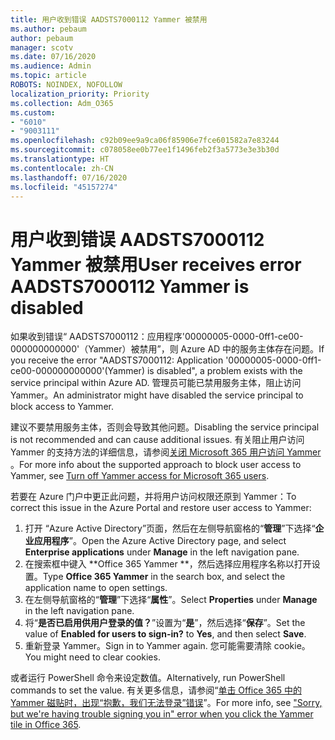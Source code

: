 ```yaml
---
title: 用户收到错误 AADSTS7000112 Yammer 被禁用
ms.author: pebaum
author: pebaum
manager: scotv
ms.date: 07/16/2020
ms.audience: Admin
ms.topic: article
ROBOTS: NOINDEX, NOFOLLOW
localization_priority: Priority
ms.collection: Adm_O365
ms.custom:
- "6010"
- "9003111"
ms.openlocfilehash: c92b09ee9a9ca06f85906e7fce601582a7e83244
ms.sourcegitcommit: c078058ee0b77ee1f1496feb2f3a5773e3e3b30d
ms.translationtype: HT
ms.contentlocale: zh-CN
ms.lasthandoff: 07/16/2020
ms.locfileid: "45157274"
---
```

# <a name="user-receives-error-aadsts7000112-yammer-is-disabled"></a><span data-ttu-id="1f134-102">用户收到错误 AADSTS7000112 Yammer 被禁用</span><span class="sxs-lookup"><span data-stu-id="1f134-102">User receives error AADSTS7000112 Yammer is disabled</span></span>

<span data-ttu-id="1f134-103">如果收到错误“ AADSTS7000112：应用程序'00000005-0000-0ff1-ce00-000000000000'（Yammer）被禁用”，则 Azure AD 中的服务主体存在问题。</span><span class="sxs-lookup"><span data-stu-id="1f134-103">If you receive the error "AADSTS7000112: Application '00000005-0000-0ff1-ce00-000000000000'(Yammer) is disabled", a problem exists with the service principal within Azure AD.</span></span> <span data-ttu-id="1f134-104">管理员可能已禁用服务主体，阻止访问 Yammer。</span><span class="sxs-lookup"><span data-stu-id="1f134-104">An administrator might have disabled the service principal to block access to Yammer.</span></span>

<span data-ttu-id="1f134-105">建议不要禁用服务主体，否则会导致其他问题。</span><span class="sxs-lookup"><span data-stu-id="1f134-105">Disabling the service principal is not recommended and can cause additional issues.</span></span> <span data-ttu-id="1f134-106">有关阻止用户访问 Yammer 的支持方法的详细信息，请参阅[关闭 Microsoft 365 用户访问 Yammer ](https://docs.microsoft.com/yammer/manage-yammer-users/turn-off-user-access)。</span><span class="sxs-lookup"><span data-stu-id="1f134-106">For more info about the supported approach to block user access to Yammer, see [Turn off Yammer access for Microsoft 365 users](https://docs.microsoft.com/yammer/manage-yammer-users/turn-off-user-access).</span></span>  

<span data-ttu-id="1f134-107">若要在 Azure 门户中更正此问题，并将用户访问权限还原到 Yammer：</span><span class="sxs-lookup"><span data-stu-id="1f134-107">To correct this issue in the Azure Portal and restore user access to Yammer:</span></span>

1.  <span data-ttu-id="1f134-108">打开 “Azure Active Directory”页面，然后在左侧导航窗格的“**管理**”下选择“**企业应用程序**”。</span><span class="sxs-lookup"><span data-stu-id="1f134-108">Open the Azure Active Directory page, and select **Enterprise applications** under **Manage** in the left navigation pane.</span></span>
3.  <span data-ttu-id="1f134-109">在搜索框中键入 \*\*Office 365 Yammer \*\*，然后选择应用程序名称以打开设置。</span><span class="sxs-lookup"><span data-stu-id="1f134-109">Type **Office 365 Yammer** in the search box, and select the application name to open settings.</span></span>
4.  <span data-ttu-id="1f134-110">在左侧导航窗格的“**管理**”下选择“**属性**”。</span><span class="sxs-lookup"><span data-stu-id="1f134-110">Select **Properties** under **Manage** in the left navigation pane.</span></span>
5.  <span data-ttu-id="1f134-111">将“**是否已启用供用户登录的值？**”设置为“**是**”，然后选择“**保存**”。</span><span class="sxs-lookup"><span data-stu-id="1f134-111">Set the value of **Enabled for users to sign-in?** to **Yes**, and then select **Save**.</span></span>
6.  <span data-ttu-id="1f134-112">重新登录 Yammer。</span><span class="sxs-lookup"><span data-stu-id="1f134-112">Sign in to Yammer again.</span></span> <span data-ttu-id="1f134-113">您可能需要清除 cookie。</span><span class="sxs-lookup"><span data-stu-id="1f134-113">You might need to clear cookies.</span></span>

<span data-ttu-id="1f134-114">或者运行 PowerShell 命令来设定数值。</span><span class="sxs-lookup"><span data-stu-id="1f134-114">Alternatively, run PowerShell commands to set the value.</span></span> <span data-ttu-id="1f134-115">有关更多信息，请参阅“[单击 Office 365 中的 Yammer 磁贴时，出现“抱歉，我们无法登录”错误](https://docs.microsoft.com/yammer/troubleshoot-problems/error-when-click-the-yammer-tile-in-office-365)”。</span><span class="sxs-lookup"><span data-stu-id="1f134-115">For more info, see ["Sorry, but we're having trouble signing you in" error when you click the Yammer tile in Office 365](https://docs.microsoft.com/yammer/troubleshoot-problems/error-when-click-the-yammer-tile-in-office-365).</span></span> 
